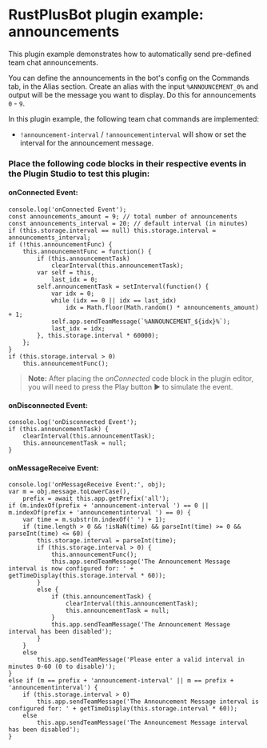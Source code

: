 # **RustPlusBot** plugin example: announcements

This plugin example demonstrates how to automatically send pre-defined team chat announcements.

You can define the announcements in the bot's config on the Commands tab, in the Alias section. Create an alias with the input `%ANNOUNCEMENT_0%` and output will be the message you want to display. Do this for announcements `0` - `9`.

In this plugin example, the following team chat commands are implemented:

- `!announcement-interval` / `!announcementinterval` will show or set the interval for the announcement message.

### Place the following code blocks in their respective events in the Plugin Studio to test this plugin:

#### onConnected Event:

```
console.log('onConnected Event');
const announcements_amount = 9; // total number of announcements
const announcements_interval = 20; // default interval (in minutes)
if (this.storage.interval == null) this.storage.interval = announcements_interval;
if (!this.announcementFunc) {
    this.announcementFunc = function() {
        if (this.announcementTask)
            clearInterval(this.announcementTask);
        var self = this,
            last_idx = 0;
        self.announcementTask = setInterval(function() {
            var idx = 0;
            while (idx == 0 || idx == last_idx)
                idx = Math.floor(Math.random() * announcements_amount) + 1;
            self.app.sendTeamMessage(`%ANNOUNCEMENT_${idx}%`);
            last_idx = idx;
        }, this.storage.interval * 60000);
    };
}
if (this.storage.interval > 0)
    this.announcementFunc();
```

> **Note:** After placing the *onConnected* code block in the plugin editor, you will need to press the Play button :arrow_forward: to simulate the event.

#### onDisconnected Event:

```
console.log('onDisconnected Event');
if (this.announcementTask) {
    clearInterval(this.announcementTask);
    this.announcementTask = null;
}
```

#### onMessageReceive Event:

```
console.log('onMessageReceive Event:', obj);
var m = obj.message.toLowerCase(),
    prefix = await this.app.getPrefix('all');
if (m.indexOf(prefix + 'announcement-interval ') == 0 || m.indexOf(prefix + 'announcementinterval ') == 0) {
    var time = m.substr(m.indexOf(' ') + 1);
    if (time.length > 0 && !isNaN(time) && parseInt(time) >= 0 && parseInt(time) <= 60) {
        this.storage.interval = parseInt(time);
        if (this.storage.interval > 0) {
            this.announcementFunc();
            this.app.sendTeamMessage('The Announcement Message interval is now configured for: ' + getTimeDisplay(this.storage.interval * 60));
        }
        else {
            if (this.announcementTask) {
                clearInterval(this.announcementTask);
                this.announcementTask = null;
            }
            this.app.sendTeamMessage('The Announcement Message interval has been disabled');
        }
    }
    else
        this.app.sendTeamMessage('Please enter a valid interval in minutes 0-60 (0 to disable)');
}
else if (m == prefix + 'announcement-interval' || m == prefix + 'announcementinterval') {
    if (this.storage.interval > 0)
        this.app.sendTeamMessage('The Announcement Message interval is configured for: ' + getTimeDisplay(this.storage.interval * 60));
    else
        this.app.sendTeamMessage('The Announcement Message interval has been disabled');
}
```
